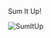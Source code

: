 Sum It Up!

![SumItUp](https://github.com/user-attachments/assets/7b8aa273-0ad9-4945-bac0-6e4d4eb1ebe6)
